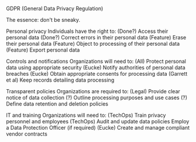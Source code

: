 GDPR (General Data Privacy Regulation)

The essence: don't be sneaky.

Personal privacy
Individuals have the right to:
    (Done?) Access their personal data
    (Done?) Correct errors in their personal data
    (Feature) Erase their personal data
    (Feature) Object to processing of their personal data
    (Feature) Export personal data

Controls and notifications
Organizations will need to:
    (All) Protect personal data using appropriate security
    (Eucke) Notify authorities of personal data breaches
    (Eucke) Obtain appropriate consents for processing data
    (Garrett et al) Keep records detailing data processing

Transparent policies
Organizations are required to:
    (Legal) Provide clear notice of data collection
    (?) Outline processing purposes and use cases
    (?) Define data retention and deletion policies

IT and training
Organizations will need to:
    (TechOps) Train privacy personnel and employees
    (TechOps) Audit and update data policies
    Employ a Data Protection Officer (if required)
    (Eucke) Create and manage compliant vendor contracts